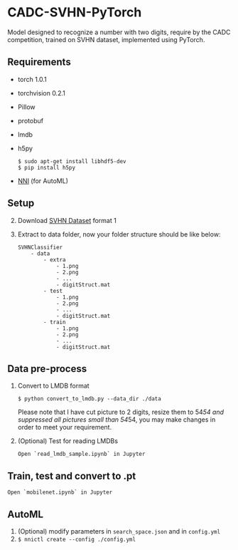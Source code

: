 # CADC-SVHN-PyTorch

Model designed to recognize a number with two digits, require by the CADC competition, trained on SVHN dataset, implemented using PyTorch.

## Requirements

* torch 1.0.1

* torchvision 0.2.1

* Pillow
  
* protobuf
  
* lmdb

* h5py
    ```
    $ sudo apt-get install libhdf5-dev
    $ pip install h5py
    ```

*   [NNI](https://github.com/microsoft/nni) (for AutoML)

## Setup

2. Download [SVHN Dataset](http://ufldl.stanford.edu/housenumbers/) format 1

3. Extract to data folder, now your folder structure should be like below:
    ```
    SVHNClassifier
        - data
            - extra
                - 1.png 
                - 2.png
                - ...
                - digitStruct.mat
            - test
                - 1.png 
                - 2.png
                - ...
                - digitStruct.mat
            - train
                - 1.png 
                - 2.png
                - ...
                - digitStruct.mat
    ```

## Data pre-process

1. Convert to LMDB format

    ```
    $ python convert_to_lmdb.py --data_dir ./data
    ```
    Please note that I have cut picture to 2 digits, resize them to 54*54 and suppressed all pictures small than 54*54, you may make changes in order to meet your requirement.

2. (Optional) Test for reading LMDBs

    ```
    Open `read_lmdb_sample.ipynb` in Jupyter
    ```

## Train, test and convert to .pt

    Open `mobilenet.ipynb` in Jupyter
## AutoML

1.  (Optional) modify parameters in `search_space.json` and in `config.yml`
2.  `$ nnictl create --config ./config.yml`

